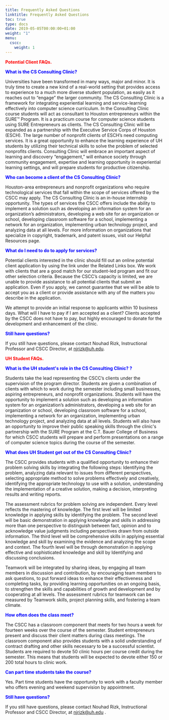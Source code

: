 ```yaml
---
title: Frequently Asked Questions
linktitle: Frequently Asked Questions
toc: true
type: docs
date: 2019-05-05T00:00:00+01:00
weight: "1"
menu:
  cscc:
    weight: 1
---
```


<span style="color:red">**Potential Client FAQs.** </span>

<span style="color:blue">**What is the CS Consulting Clinic?** </span> 

Universities have been transformed in many ways, major and minor. It is truly time to create a new kind of a real-world setting that provides access to experience to a much more diverse student population, as easily as it reaches out to “engage” the larger community.
The CS Consulting Clinic is a framework for integrating experiential learning and service-learning effectively into computer science curriculum. In the Consulting Clinic course students will act as consultant to Houston entrepreneurs within the SURE™ Program. It is a practicum course for computer science students using SURE Entrepreneurs as clients.
The CS Consulting Clinic will be expanded as a partnership with the Executive Service Corps of Houston (ESCH). The large number of nonprofit clients of ESCH’s need computing services. It is a great opportunity to enhance the learning experience of UH students by utilizing their technical skills to solve the problem of selected nonprofits clients.
Consulting Clinic will embrace an important aspect of learning and discovery “engagement,” will enhance society through community engagement, expertise and learning opportunity in experiential learning settings, and will prepare students for productive citizenship.

<span style="color:blue">**Who can become a client of the CS Consulting Clinic?** </span> 

Houston-area entrepreneurs and nonprofit organizations who require technological services that fall within the scope of services offered by the CSCC may apply. 
The CS Consulting Clinic is an in-house internship opportunity. The types of services the CSCC offers include the ability to implement a solution such as developing an information system for an organization’s administrators, developing a web site for an organization or school, developing classroom software for a school, implementing a network for an organization, implementing urban technology project, and analyzing data at all levels.
For more information on organizations that specialize in copyright, trademark, and patent issues, visit our Helpful Resources page. 

<span style="color:blue">**What do I need to do to apply for services?** </span> 

Potential clients interested in the clinic should fill out an online potential client application by using the link under the Related Links box. 
We work with clients that are a good match for our student-led program and fit our other selection criteria. Because the CSCC’s capacity is limited, we are unable to provide assistance to all potential clients that submit an application. Even if you apply, we cannot guarantee that we will be able to accept you as a client or provide assistance with any of the matters you describe in the application. 

We attempt to provide an initial response to applicants within 10 business days. 
What will I have to pay if I am accepted as a client?
Clients accepted by the CSCC does not have to pay, but highly encouraged to donate for the development and enhancement of the clinic.

<span style="color:blue">**Still have questions?** </span> 

If you still have questions, please contact Nouhad Rizk, Instructional Professor and CSCC Director, at <span style="color:blue">njrizk@uh.edu</span>.

<span style="color:red">**UH Student FAQs.**</span>


<span style="color:blue">**What is the UH student's role in the CS Consulting Clinic? ?** </span> 

Students take the lead representing the CSCC’s clients under the supervision of the program director. Students are given a combination of clients with which to work during the semester including small businesses, aspiring entrepreneurs, and nonprofit organizations. Students will have the opportunity to  implement a solution such as developing an information system for an organization’s administrators, developing a web site for an organization or school, developing classroom software for a school, implementing a network for an organization, implementing urban technology project, and analyzing data at all levels.
Students will also have an opportunity to improve their public speaking skills through the clinic's partnership with the SURE Program at the C.T. Bauer College of Business for which CSCC students will prepare and perform presentations on a range of computer science topics during the course of the semester.

<span style="color:blue">**What does UH Student get out of the CS Consulting Clinic?** </span> 

The CSCC provides students with a qualified opportunity to enhance their problem solving skills by integrating the following  steps: Identifying the problem, analyzing data relevant to issues from different perspectives, selecting appropriate method to solve problems effectively and creatively, identifying the appropriate technology to use with a solution, understanding the implementation of a creative solution, making a decision, interpreting results and writing reports.

The assessment rubrics for problem solving are independent. Every level reflects the mastering of knowledge. The first level will be limited knowledge in applying skills by identifying the problem. The second level will be basic demonstration in applying knowledge and skills in addressing more than one perspective to distinguish between fact, opinion and to acknowledge value judgments including perspectives drawn from outside information. The third level will be comprehensive skills in applying essential knowledge and skill by examining the evidence and analyzing the scope and context. The fourth level will be through demonstration in applying effective and sophisticated knowledge and skill by Identifying and discussing conclusions.

Teamwork will be integrated by sharing ideas, by engaging all team members in discussion and contribution, by encouraging team members to ask questions, to put forward ideas to enhance their effectiveness and completing tasks, by providing learning opportunities on an ongoing basis, to strengthen the skills and capabilities of growth and development and by cooperating at all levels. The assessment rubrics for teamwork can be measured by Teamwork skills, project planning skills, and fostering a team climate. 

<span style="color:blue">**How often does the class meet?** </span>

The CSCC has a classroom component that meets for two hours a week for fourteen weeks over the course of the semester. Student entrepreneurs present and discuss their client matters during class meetings. The classroom component also provides students with a solid understanding of contract drafting and other skills necessary to be a successful scientist. Students are required to devote 50 clinic hours per course credit during the semester. This means that students will be expected to devote either 150 or 200 total hours to clinic work.

<span style="color:blue">**Can part time students take the course?** </span>

Yes. Part time students have the opportunity to work with a faculty member who offers evening and weekend supervision by appointment.

<span style="color:blue">**Still have questions?** </span>

If you still have questions, please contact Nouhad Rizk, Instructional Professor and CSCC Director, at <span style="color:blue">njrizk@uh.edu</span> .

